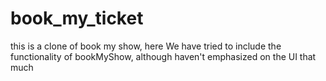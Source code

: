 # book_my_ticket
this is a clone of book my show, here We have tried to include the functionality of bookMyShow, although haven't emphasized on the UI that much
